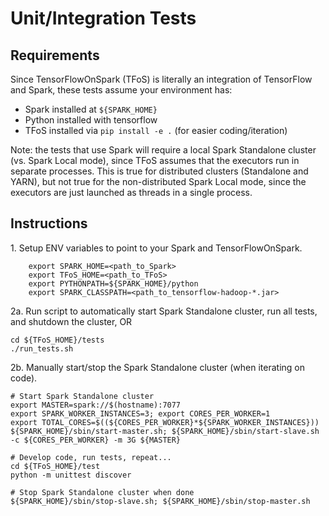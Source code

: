# Unit/Integration Tests

## Requirements

Since TensorFlowOnSpark (TFoS) is literally an integration of TensorFlow and Spark, these tests assume your environment has:
- Spark installed at `${SPARK_HOME}`
- Python installed with tensorflow
- TFoS installed via `pip install -e .` (for easier coding/iteration)

Note: the tests that use Spark will require a local Spark Standalone cluster (vs. Spark Local mode), since TFoS assumes that the executors run in separate processes.  This is true for distributed clusters (Standalone and YARN), but not true for the non-distributed Spark Local mode, since the executors are just launched as threads in a single process.

## Instructions

1\. Setup ENV variables to point to your Spark and TensorFlowOnSpark.
```
    export SPARK_HOME=<path_to_Spark>
    export TFoS_HOME=<path_to_TFoS>
    export PYTHONPATH=${SPARK_HOME}/python
    export SPARK_CLASSPATH=<path_to_tensorflow-hadoop-*.jar>
```
2a. Run script to automatically start Spark Standalone cluster, run all tests, and shutdown the cluster, OR
```
cd ${TFoS_HOME}/tests
./run_tests.sh
```
2b. Manually start/stop the Spark Standalone cluster (when iterating on code).
```
# Start Spark Standalone cluster
export MASTER=spark://$(hostname):7077
export SPARK_WORKER_INSTANCES=3; export CORES_PER_WORKER=1
export TOTAL_CORES=$((${CORES_PER_WORKER}*${SPARK_WORKER_INSTANCES}))
${SPARK_HOME}/sbin/start-master.sh; ${SPARK_HOME}/sbin/start-slave.sh -c ${CORES_PER_WORKER} -m 3G ${MASTER}

# Develop code, run tests, repeat...
cd ${TFoS_HOME}/test
python -m unittest discover

# Stop Spark Standalone cluster when done
${SPARK_HOME}/sbin/stop-slave.sh; ${SPARK_HOME}/sbin/stop-master.sh
```
